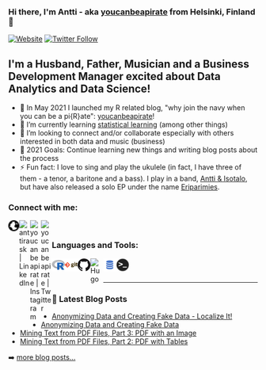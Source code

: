 ### Hi there, I'm Antti - aka [youcanbeapirate][blog] from Helsinki, Finland 👋

[![Website](https://img.shields.io/website?label=youcanbeapirate.com&style=for-the-badge&url=https%3A%2F%2Fyoucanbeapirate.com)](https://youcanbeapirate.com/)
[![Twitter Follow](https://img.shields.io/twitter/follow/youcanbeapirate?color=1DA1F2&logo=twitter&style=for-the-badge)](https://twitter.com/intent/follow?original_referer=https%3A%2F%2Fgithub.com%2Fyoucanbeapirate&screen_name=youcanbeapirate)

## I'm a Husband, Father, Musician and a Business Development Manager excited about Data Analytics and Data Science!

- 🔭 In May 2021 I launched my R related blog, "why join the navy when you can be a pi{R}ate": [youcanbeapirate][blog]!
- 🌱 I’m currently learning [statistical learning][ISLR] (among other things)
- 👯 I’m looking to connect and/or collaborate especially with others interested in both data and music (business)
- 🥅 2021 Goals: Continue learning new things and writing blog posts about the process 
- ⚡ Fun fact: I love to sing and play the ukulele (in fact, I have three of them - a tenor, a baritone and a bass). I play in a band, [Antti & Isotalo][spotify-antti-&-isotalo], but have also released a solo EP under the name [Eriparimies][spotify-eriparimies].

### Connect with me:

[<img align="left" alt="youcanbeapirate.com" width="22px" src="https://raw.githubusercontent.com/iconic/open-iconic/master/svg/globe.svg" />][blog]
<!-- [<img align="left" alt="codeSTACKr | YouTube" width="22px" src="https://cdn.jsdelivr.net/npm/simple-icons@v3/icons/youtube.svg" />][youtube] -->
[<img align="left" alt="anttirask | LinkedIn" width="22px" src="https://cdn.jsdelivr.net/npm/simple-icons@v3/icons/linkedin.svg" />][linkedin]
[<img align="left" alt="youcanbeapirate | Instagram" width="22px" src="https://cdn.jsdelivr.net/npm/simple-icons@v3/icons/instagram.svg" />][instagram]
[<img align="left" alt="youcanbeapirate | Twitter" width="22px" src="https://cdn.jsdelivr.net/npm/simple-icons@v3/icons/twitter.svg" />][twitter]

<br />

### Languages and Tools:

[<img align="left" alt="R" width="26px" src="https://raw.githubusercontent.com/github/explore/80688e429a7d4ef2fca1e82350fe8e3517d3494d/topics/r/r.png" />][R]
[<img align="left" alt="Git" width="26px" src="https://raw.githubusercontent.com/github/explore/80688e429a7d4ef2fca1e82350fe8e3517d3494d/topics/git/git.png" />][git]
[<img align="left" alt="GitHub" width="26px" src="https://raw.githubusercontent.com/github/explore/78df643247d429f6cc873026c0622819ad797942/topics/github/github.png" />][github]
[<img align="left" alt="Hugo" width="26px" src="https://camo.githubusercontent.com/3da72386ebb1b378d28f0a7206cb3263fa0ed29448119c6f75fa1ab03aa274ee/68747470733a2f2f6170692e69636f6e6966792e64657369676e2f6c6f676f732d6875676f2e737667" />][hugo]
<img align="left" alt="SQL" width="26px" src="https://raw.githubusercontent.com/github/explore/80688e429a7d4ef2fca1e82350fe8e3517d3494d/topics/sql/sql.png" />
<img align="left" alt="Terminal" width="26px" src="https://raw.githubusercontent.com/github/explore/80688e429a7d4ef2fca1e82350fe8e3517d3494d/topics/terminal/terminal.png" />

<br />
<br />

<!-- ---

 ### 📺 Latest YouTube Videos -->

<!-- YOUTUBE:START -->
<!-- - [vscode.dev - VS Code In The Browser!!](https://www.youtube.com/watch?v=-5TFQjzEK-8)
- [STACKr News Weekly: Quit Everything & Start Over 🔃, Stop Procrastinating 🛑, Learn Svelte 🏫](https://www.youtube.com/watch?v=kDdvT8coKwc)
- [STACKr News Weekly: Quit Google 🚫, Authentication 🔐, Open Source 💪](https://www.youtube.com/watch?v=KxLgwLa8Aq8)
- [Top VS Code Updates | v1.61 Released!! | Tips & Tricks 2021 (Visual Studio Code)](https://www.youtube.com/watch?v=JHgbB0RW-50)
- [Simple Next.js User Login Authentication | 5 Steps in 5 Minutes! | Auth0](https://www.youtube.com/watch?v=jgKRnhJBfpQ) -->
<!-- YOUTUBE:END -->

<!-- ➡️ [more videos...](https://youtube.com/codestackr) -->

---

### 📕 Latest Blog Posts

<!-- BLOG-POST-LIST:START -->
- [Anonymizing Data and Creating Fake Data - Localize It!](https://youcanbeapirate.com/2021/08/15/anonymizing-data-and-creating-fake-data-localize-it/)
- [Anonymizing Data and Creating Fake Data](https://youcanbeapirate.com/2021/06/27/anonymizing-data-and-creating-fake-data/)
- [Mining Text from PDF Files, Part 3: PDF with an Image](https://youcanbeapirate.com/2021/06/05/mining-text-from-pdf-files-part-3-pdf-with-an-image/)
- [Mining Text from PDF Files, Part 2: PDF with Tables](https://youcanbeapirate.com/2021/05/29/mining-text-from-pdf-files-part-2-pdf-with-tables/)
<!-- BLOG-POST-LIST:END -->

➡️ [more blog posts...](https://youcanbeapirate.com)

[blog]: https://youcanbeapirate.com
<!--- [course]: http://vsCodeHero.com --->
[twitter]: https://twitter.com/youcanbeapirate
<!--- [youtube]: https://youtube.com/codeSTACKr --->
[instagram]: https://instagram.com/youcanbeapirate
[linkedin]: https://linkedin.com/in/anttirask
[spotify-antti-&-isotalo]: https://open.spotify.com/artist/6eYZ8OLHJoggLFkUmRzaQe
[spotify-eriparimies]: https://open.spotify.com/artist/4CkrcH7nq96ubCIBdnEGos
[ISLR]: https://www.statlearning.com/
[R]: https://www.r-project.org/
[git]: https://git-scm.com/
[github]: https://github.com/
[hugo]: https://gohugo.io

<!--- [webdevplaylist]: https://www.youtube.com/playlist?list=PLkwxH9e_vrAJ0WbEsFA9W3I1W-g_BTsbt
[jsplaylist]: https://www.youtube.com/playlist?list=PLkwxH9e_vrALRJKu7wfXby3MKeflhTu6B
[cssplaylist]: https://www.youtube.com/playlist?list=PLkwxH9e_vrALSdvZuEh6gqQdmDoDIoqz4
[reactplaylist]: https://www.youtube.com/playlist?list=PLkwxH9e_vrAK4TdffpxKY3QGyHCpxFcQ0 --->